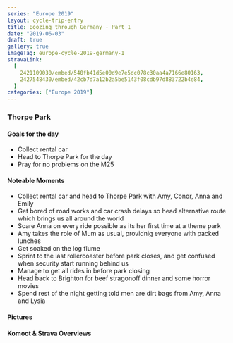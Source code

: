 ```yaml
---
series: "Europe 2019"
layout: cycle-trip-entry
title: Boozing through Germany - Part 1
date: "2019-06-03"
draft: true
gallery: true
imageTag: europe-cycle-2019-germany-1
stravaLink:
  [
    2421109030/embed/540fb41d5e00d9e7e5dc078c30aa4a7166e80163,
    2427548430/embed/42cb7d7a12b2a5be5143f08cdb97d883722b4e84,
  ]
categories: ["Europe 2019"]
---
```


### Thorpe Park

#### Goals for the day

- Collect rental car
- Head to Thorpe Park for the day
- Pray for no problems on the M25

#### Noteable Moments

- Collect rental car and head to Thorpe Park with Amy, Conor, Anna and Emily
- Get bored of road works and car crash delays so head alternative route which brings us all around the world
- Scare Anna on every ride possible as its her first time at a theme park
- Amy takes the role of Mum as usual, providnig everyone with packed lunches
- Get soaked on the log flume
- Sprint to the last rollercoaster before park closes, and get confused when security start running behind us
- Manage to get all rides in before park closing
- Head back to Brighton for beef stragonoff dinner and some horror movies
- Spend rest of the night getting told men are dirt bags from Amy, Anna and Lysia

</div>

#### Pictures

#### Komoot & Strava Overviews
